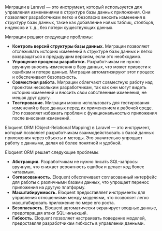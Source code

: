 Миграции в Laravel — это инструмент, который используется для управления изменениями в структуре базы данных приложения. Они позволяют разработчикам легко и безопасно вносить изменения в структуру базы данных, такие как добавление новых таблиц, столбцов, индексов и т. д., без потери существующих данных.

Миграции решают следующие проблемы:
* **Контроль версий структуры базы данных.** Миграции позволяют отслеживать историю изменений в структуре базы данных и легко возвращаться к предыдущим версиям, если это необходимо.
* **Упрощение процесса разработки.** Разработчикам не нужно вручную вносить изменения в базу данных, что может привести к ошибкам и потере данных. Миграции автоматизируют этот процесс и обеспечивают безопасность.
* **Совместная работа.** Миграции облегчают совместную работу над проектом нескольким разработчикам, так как они могут видеть историю изменений и вносить свои собственные изменения, не мешая друг другу.
* **Тестирование.** Миграции можно использовать для тестирования изменений в базе данных перед их применением к рабочей среде. Это позволяет избежать проблем с функциональностью приложения после внесения изменений.

Eloquent ORM (Object-Relational Mapping) в Laravel — это инструмент, который позволяет разработчикам взаимодействовать с базой данных приложения через объекты и методы. Это значительно упрощает работу с данными, делая её более понятной и удобной.

Eloquent ORM решает следующие проблемы:
* **Абстракция.** Разработчикам не нужно писать SQL-запросы вручную, что снижает вероятность ошибок и делает код более читаемым.
* **Согласованность.** Eloquent обеспечивает согласованный интерфейс для работы с различными базами данных, что упрощает перенос приложения на другую платформу.
* **Масштабируемость.** Eloquent предоставляет инструменты для управления отношениями между моделями, что позволяет легко масштабировать приложение по мере его роста.
* **Безопасность.** Eloquent автоматически экранирует входные данные, предотвращая атаки SQL-инъекций.
* **Гибкость.** Eloquent позволяет настраивать поведение моделей, предоставляя разработчикам гибкость в управлении данными.
